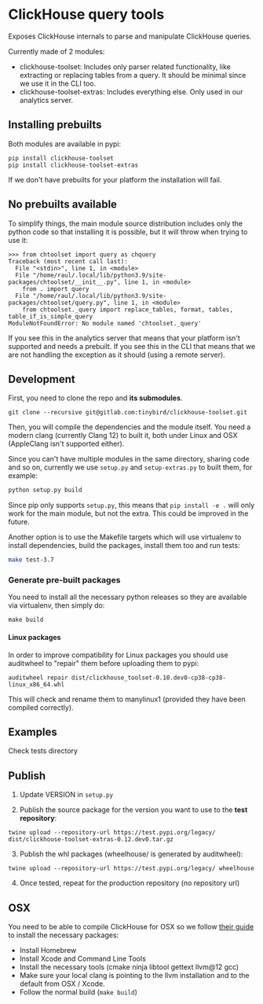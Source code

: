 # ClickHouse query tools

Exposes ClickHouse internals to parse and manipulate ClickHouse queries.

Currently made of 2 modules:
* clickhouse-toolset: Includes only parser related functionality, like extracting or replacing tables from a query. It should be minimal since we use it in the CLI too.
* clickhouse-toolset-extras: Includes everything else. Only used in our analytics server.

## Installing prebuilts

Both modules are available in pypi:

```
pip install clickhouse-toolset
pip install clickhouse-toolset-extras
```

If we don't have prebuilts for your platform the installation will fail.

## No prebuilts available

To simplify things, the main module source distribution includes only the python code so that installing it is possible,
but it will throw when trying to use it:

```
>>> from chtoolset import query as chquery
Traceback (most recent call last):
  File "<stdin>", line 1, in <module>
  File "/home/raul/.local/lib/python3.9/site-packages/chtoolset/__init__.py", line 1, in <module>
    from . import query
  File "/home/raul/.local/lib/python3.9/site-packages/chtoolset/query.py", line 1, in <module>
    from chtoolset._query import replace_tables, format, tables, table_if_is_simple_query
ModuleNotFoundError: No module named 'chtoolset._query'
```

If you see this in the analytics server that means that your platform isn't supported and needs a prebuilt. If you see
this in the CLI that means that we are not handling the exception as it should (using a remote server).

## Development

First, you need to clone the repo and **its submodules**.

```
git clone --recursive git@gitlab.com:tinybird/clickhouse-toolset.git
```

Then, you will compile the dependencies and the module itself. You need a modern clang (currently Clang 12) to built it, both under Linux and OSX (AppleClang isn't supported either).

Since you can't have multiple modules in the same directory, sharing code and so on, currently we use `setup.py` and `setup-extras.py` to built them, for example:

```bash
python setup.py build
```

Since pip only supports `setup.py`, this means that `pip install -e .` will only work for the main module, but not the extra. This could be improved in the future.

Another option is to use the Makefile targets which will use virtualenv to install dependencies, build the packages, install them too and run tests:

```bash
make test-3.7
```

### Generate pre-built packages

You need to install all the necessary python releases so they are available via virtualenv, then simply do:

```
make build
```

#### Linux packages

In order to improve compatibility for Linux packages you should use auditwheel to "repair" them  before uploading them to pypi:

```
auditwheel repair dist/clickhouse_toolset-0.10.dev0-cp38-cp38-linux_x86_64.whl
```

This will check and rename them to manylinux1 (provided they have been compiled correctly).

## Examples

Check tests directory

## Publish

1. Update VERSION in `setup.py`

2. Publish the source package for the version you want to use to the **test repository**:

```
twine upload --repository-url https://test.pypi.org/legacy/ dist/clickhouse-toolset-extras-0.12.dev0.tar.gz
```

3. Publish the whl packages (wheelhouse/ is generated by auditwheel):

```
twine upload --repository-url https://test.pypi.org/legacy/ wheelhouse
```

4. Once tested, repeat for the production repository (no repository url)


## OSX

You need to be able to compile ClickHouse for OSX so we follow [their guide](https://github.com/ClickHouse/ClickHouse/blob/master/docs/en/development/build-osx.md) to install the necessary packages:

* Install Homebrew
* Install Xcode and Command Line Tools
* Install the necessary tools (cmake ninja libtool gettext llvm@12 gcc)
* Make sure your local clang is pointing to the llvm installation and to the default from OSX / Xcode.
* Follow the normal build (`make build`)
